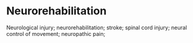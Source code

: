 # Neurorehabilitation
Neurological injury; neurorehabilitation; stroke; spinal cord injury; neural control of movement; neuropathic pain;
